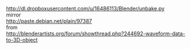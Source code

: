 <http://dl.dropboxusercontent.com/u/16486113/Blender/unbake.py>  
mirror  
<http://paste.debian.net/plain/97387>  
from  
<http://blenderartists.org/forum/showthread.php?244692-waveform-data-to-3D-object>
